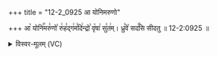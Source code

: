 +++
title = "12-2_0925 आ योनिमरुणो"

+++
आ꣡ योनि꣢꣯मरु꣣णो꣡ रु꣢ह꣣द्ग꣢म꣣दि꣢न्द्रो꣣ वृ꣡षा꣢ सु꣣त꣢म्। ध्रु꣣वे꣡ सद꣢꣯सि सीदतु ॥ 12-2:0925 ॥

<details><summary>विस्वर-मूलम् (VC)</summary>

आ योनिमरुणो रुहद्गमदिन्द्रो वृषा सुतम् । ध्रुवे सदसि सीदतु ॥९२५॥
</details>